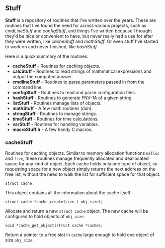 ## Stuff

**Stuff** is a repository of routines that I've written over the
years.  These are routines that I've found the need for across
various projects, such as *cmdLineStuff* and *configStuff*, and
things I've written because I thought they'd be nice or convenient
to have, but never really had a use for after they were written,
like *cacheStuff* and *mathStuff*.  Or even stuff I've started to
work on and never finished, like *hashStuff*.

Here is a quick summary of the routines:

* **cacheStuff** - Routines for caching objects.
* **calcStuff** - Routines to read strings of mathmatical expressions
and output the computed answer.
* **cmdlineStuff** - Routines to parse parameters passed in from the 
command line.
* **configStuff** - Routines to read and parse configuration files.
* **hashStuff** - Routines to generate FNV-1A of a given string.
* **listStuff** - Routines manage lists of objects.
* **mathStuff** - A few math routines (duh).
* **stringStuff** - Routines to manage strings.
* **timeStuff** - Routines for time calculations.
* **varStuff** - Routines for handling variables.
* **macroStuff.h** - A few handy C macros.

### cacheStuff

Routines for caching objects.  Similar to memory allocation functions `malloc`
and `free`, these routines manage frequently allocated and deallocated space
for any kind of object.  Each cache holds only one type of object, so requesting
space for a new object simply returns the next address on the free list, without
the need to walk the list for sufficient space for that object.

```struct cache;```

This object contains all the information about the cache itself.

```struct cache *cache_create(size_t obj_size);```

Allocate and return a new `struct cache` object.  The new cache will be configured
to hold objects of `obj_size`.

```void *cache_get_object(struct cache *cache);```

Return a pointer to a free slot in `cache` large enough to hold one object of size
`obj_size`.






